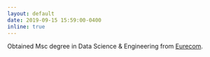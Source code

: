 ```yaml
---
layout: default
date: 2019-09-15 15:59:00-0400
inline: true
---
```


Obtained Msc degree in Data Science & Engineering from [Eurecom](https://www.eurecom.fr/).
